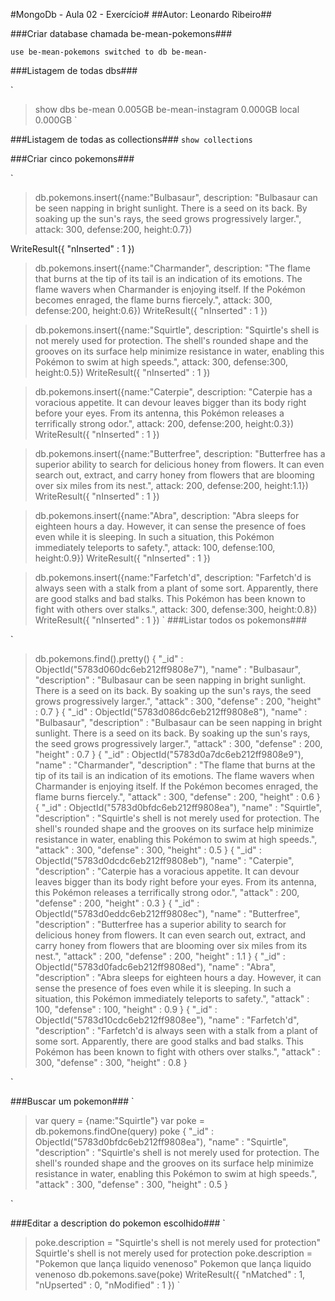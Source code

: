 #MongoDb - Aula 02 - Exercício#
##Autor: Leonardo Ribeiro##

###Criar database chamada be-mean-pokemons###

`
use be-mean-pokemons
switched to db be-mean-
`

###Listagem de todas dbs###

`
> show dbs
be-mean            0.005GB
be-mean-instagram  0.000GB
local              0.000GB
`

###Listagem de todas as collections###
`
show collections
`

###Criar cinco pokemons###

`
> db.pokemons.insert({name:"Bulbasaur", description: "Bulbasaur can be seen napping in bright sunlight. There is a seed on its back. By soaking up the sun's rays, the seed grows progressively larger.", attack: 300, defense:200, height:0.7})

WriteResult({ "nInserted" : 1 })

> db.pokemons.insert({name:"Charmander", description: "The flame that burns at the tip of its tail is an indication of its emotions. The flame wavers when Charmander is enjoying itself. If the Pokémon becomes enraged, the flame burns fiercely.", attack: 300, defense:200, height:0.6})
WriteResult({ "nInserted" : 1 })

> db.pokemons.insert({name:"Squirtle", description: "Squirtle's shell is not merely used for protection. The shell's rounded shape and the grooves on its surface help minimize resistance in water, enabling this Pokémon to swim at high speeds.", attack: 300, defense:300, height:0.5})
WriteResult({ "nInserted" : 1 })

> db.pokemons.insert({name:"Caterpie", description: "Caterpie has a voracious appetite. It can devour leaves bigger than its body right before your eyes. From its antenna, this Pokémon releases a terrifically strong odor.", attack: 200, defense:200, height:0.3})
WriteResult({ "nInserted" : 1 })

> db.pokemons.insert({name:"Butterfree", description: "Butterfree has a superior ability to search for delicious honey from flowers. It can even search out, extract, and carry honey from flowers that are blooming over six miles from its nest.", attack: 200, defense:200, height:1.1})
WriteResult({ "nInserted" : 1 })

> db.pokemons.insert({name:"Abra", description: "Abra sleeps for eighteen hours a day. However, it can sense the presence of foes even while it is sleeping. In such a situation, this Pokémon immediately teleports to safety.", attack: 100, defense:100, height:0.9})
WriteResult({ "nInserted" : 1 })

> db.pokemons.insert({name:"Farfetch'd", description: "Farfetch'd is always seen with a stalk from a plant of some sort. Apparently, there are good stalks and bad stalks. This Pokémon has been known to fight with others over stalks.", attack: 300, defense:300, height:0.8})
WriteResult({ "nInserted" : 1 })
`
###Listar todos os pokemons###

`
> db.pokemons.find().pretty()
{
  "_id" : ObjectId("5783d060dc6eb212ff9808e7"),
  "name" : "Bulbasaur",
  "description" : "Bulbasaur can be seen napping in bright sunlight. There is a seed on its back. By soaking up the sun's rays, the seed grows progressively larger.",
  "attack" : 300,
  "defense" : 200,
  "height" : 0.7
}
{
  "_id" : ObjectId("5783d086dc6eb212ff9808e8"),
  "name" : "Bulbasaur",
  "description" : "Bulbasaur can be seen napping in bright sunlight. There is a seed on its back. By soaking up the sun's rays, the seed grows progressively larger.",
  "attack" : 300,
  "defense" : 200,
  "height" : 0.7
}
{
  "_id" : ObjectId("5783d0a7dc6eb212ff9808e9"),
  "name" : "Charmander",
  "description" : "The flame that burns at the tip of its tail is an indication of its emotions. The flame wavers when Charmander is enjoying itself. If the Pokémon becomes enraged, the flame burns fiercely.",
  "attack" : 300,
  "defense" : 200,
  "height" : 0.6
}
{
  "_id" : ObjectId("5783d0bfdc6eb212ff9808ea"),
  "name" : "Squirtle",
  "description" : "Squirtle's shell is not merely used for protection. The shell's rounded shape and the grooves on its surface help minimize resistance in water, enabling this Pokémon to swim at high speeds.",
  "attack" : 300,
  "defense" : 300,
  "height" : 0.5
}
{
  "_id" : ObjectId("5783d0dcdc6eb212ff9808eb"),
  "name" : "Caterpie",
  "description" : "Caterpie has a voracious appetite. It can devour leaves bigger than its body right before your eyes. From its antenna, this Pokémon releases a terrifically strong odor.",
  "attack" : 200,
  "defense" : 200,
  "height" : 0.3
}
{
  "_id" : ObjectId("5783d0eddc6eb212ff9808ec"),
  "name" : "Butterfree",
  "description" : "Butterfree has a superior ability to search for delicious honey from flowers. It can even search out, extract, and carry honey from flowers that are blooming over six miles from its nest.",
  "attack" : 200,
  "defense" : 200,
  "height" : 1.1
}
{
  "_id" : ObjectId("5783d0fadc6eb212ff9808ed"),
  "name" : "Abra",
  "description" : "Abra sleeps for eighteen hours a day. However, it can sense the presence of foes even while it is sleeping. In such a situation, this Pokémon immediately teleports to safety.",
  "attack" : 100,
  "defense" : 100,
  "height" : 0.9
}
{
  "_id" : ObjectId("5783d10cdc6eb212ff9808ee"),
  "name" : "Farfetch'd",
  "description" : "Farfetch'd is always seen with a stalk from a plant of some sort. Apparently, there are good stalks and bad stalks. This Pokémon has been known to fight with others over stalks.",
  "attack" : 300,
  "defense" : 300,
  "height" : 0.8
}
> 
`

###Buscar um pokemon###
`
> var query = {name:"Squirtle"}
> var poke = db.pokemons.findOne(query)
> poke
{
  "_id" : ObjectId("5783d0bfdc6eb212ff9808ea"),
  "name" : "Squirtle",
  "description" : "Squirtle's shell is not merely used for protection. The shell's rounded shape and the grooves on its surface help minimize resistance in water, enabling this Pokémon to swim at high speeds.",
  "attack" : 300,
  "defense" : 300,
  "height" : 0.5
}
> 
`

###Editar a description do pokemon escolhido###
`
> poke.description = "Squirtle's shell is not merely used for protection"
Squirtle's shell is not merely used for protection
> poke.description = "Pokemon que lança liquido venenoso"
Pokemon que lança liquido venenoso
> db.pokemons.save(poke)
WriteResult({ "nMatched" : 1, "nUpserted" : 0, "nModified" : 1 })
`
